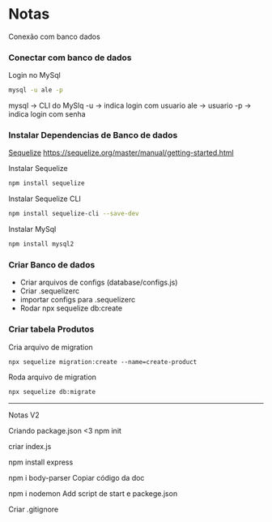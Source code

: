 # Notas
Conexão com banco dados

### Conectar com banco de dados
Login no MySql
```bash
mysql -u ale -p
```

mysql -> CLI do MySlq
-u    -> indica login com usuario
ale   -> usuario
-p    -> indica login com senha



### Instalar Dependencias de Banco de dados
[Sequelize](https://sequelize.org/v3/docs/getting-started/)
https://sequelize.org/master/manual/getting-started.html

Instalar Sequelize
```bash
npm install sequelize
```

Instalar Sequelize CLI
```bash
npm install sequelize-cli --save-dev
```

Instalar MySql
```bash
npm install mysql2
```


### Criar Banco de dados
- Criar arquivos de configs (database/configs.js)
- Criar .sequelizerc
- importar configs para .sequelizerc
- Rodar npx sequelize db:create


### Criar tabela Produtos 

Cria arquivo de migration
```
npx sequelize migration:create --name=create-product
```

Roda arquivo de migration
```bash
npx sequelize db:migrate
```

---

Notas V2

Criando package.json <3
npm init


criar index.js


npm install express


npm i body-parser
Copiar código da doc

npm i nodemon
Add script de start e packege.json

Criar .gitignore